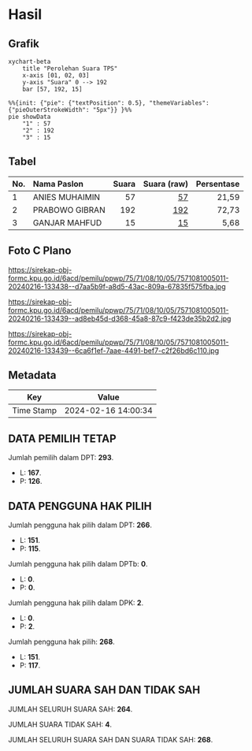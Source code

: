 # Hasil

## Grafik

```mermaid
xychart-beta
    title "Perolehan Suara TPS"
    x-axis [01, 02, 03]
    y-axis "Suara" 0 --> 192
    bar [57, 192, 15]
```

```mermaid
%%{init: {"pie": {"textPosition": 0.5}, "themeVariables": {"pieOuterStrokeWidth": "5px"}} }%%
pie showData
    "1" : 57
    "2" : 192
    "3" : 15
```

## Tabel

| No. | Nama Paslon    | Suara | Suara (raw) | Persentase |
|:--- |:-------------- | -----:| -----------:| ----------:|
| 1   | ANIES MUHAIMIN | 57    | [57][p-1]   | 21,59      |
| 2   | PRABOWO GIBRAN | 192   | [192][p-2]  | 72,73      |
| 3   | GANJAR MAHFUD  | 15    | [15][p-3]   | 5,68       |


[p-1]: https://github.com/gigit-pemilu/pemilu-2024-75-gorontalo/blob/main/pilpres/hitung-suara/sub/75-gorontalo/sub/71-kota-gorontalo/sub/08-dumbo-raya/sub/1005-bugis/sub/011-tps/sub/paslon-1.txt
[p-2]: https://github.com/gigit-pemilu/pemilu-2024-75-gorontalo/blob/main/pilpres/hitung-suara/sub/75-gorontalo/sub/71-kota-gorontalo/sub/08-dumbo-raya/sub/1005-bugis/sub/011-tps/sub/paslon-2.txt
[p-3]: https://github.com/gigit-pemilu/pemilu-2024-75-gorontalo/blob/main/pilpres/hitung-suara/sub/75-gorontalo/sub/71-kota-gorontalo/sub/08-dumbo-raya/sub/1005-bugis/sub/011-tps/sub/paslon-3.txt

## Foto C Plano

https://sirekap-obj-formc.kpu.go.id/6acd/pemilu/ppwp/75/71/08/10/05/7571081005011-20240216-133438--d7aa5b9f-a8d5-43ac-809a-67835f575fba.jpg

https://sirekap-obj-formc.kpu.go.id/6acd/pemilu/ppwp/75/71/08/10/05/7571081005011-20240216-133439--ad8eb45d-d368-45a8-87c9-f423de35b2d2.jpg

https://sirekap-obj-formc.kpu.go.id/6acd/pemilu/ppwp/75/71/08/10/05/7571081005011-20240216-133439--6ca6f1ef-7aae-4491-bef7-c2f26bd6c110.jpg


## Metadata

| Key        | Value               |
| ---------- | ------------------- |
| Time Stamp | 2024-02-16 14:00:34 |


## DATA PEMILIH TETAP

Jumlah pemilih dalam DPT: **293**.
 * L: **167**.
 * P: **126**.

## DATA PENGGUNA HAK PILIH

Jumlah pengguna hak pilih dalam DPT: **266**.
 * L: **151**.
 * P: **115**.

Jumlah pengguna hak pilih dalam DPTb: **0**.
 * L: **0**.
 * P: **0**.

Jumlah pengguna hak pilih dalam DPK: **2**.
 * L: **0**.
 * P: **2**.

Jumlah pengguna hak pilih: **268**.
 * L: **151**.
 * P: **117**.

## JUMLAH SUARA SAH DAN TIDAK SAH

JUMLAH SELURUH SUARA SAH: **264**.

JUMLAH SUARA TIDAK SAH: **4**.

JUMLAH SELURUH SUARA SAH DAN SUARA TIDAK SAH: **268**.



